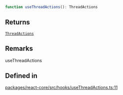 ```ts
function useThreadActions(): ThreadActions
```

## Returns

[`ThreadActions`](../type-aliases/ThreadActions.md)

## Remarks

useThreadActions

## Defined in

[packages/react-core/src/hooks/useThreadActions.ts:11](https://github.com/thesysdev/crayonai/blob/b70189f61d5ac903b473d12565e61a38c72453b2/frontend-sdk/packages/react-core/src/hooks/useThreadActions.ts#L11)
